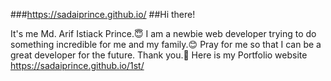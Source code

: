 ###https://sadaiprince.github.io/
##Hi there!

It's me Md. Arif Istiack Prince.😇 I am a newbie web developer trying to do something incredible for me and my family.😊 Pray for me so that I can be a great developer for the future. Thank you.🥰
Here is my Portfolio website 
https://sadaiprince.github.io/1st/
